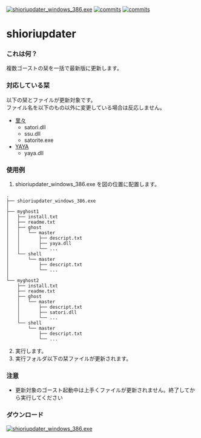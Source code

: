 [![shioriupdater_windows_386.exe](https://img.shields.io/github/v/release/apxxxxxxe/shioriupdater?color=%2359a6b5&label=shioriupdater_windows_386.exe&logo=github)](https://github.com/apxxxxxxe/shioriupdater/releases/latest/download/shioriupdater_windows_386.exe)
[![commits](https://img.shields.io/github/last-commit/apxxxxxxe/shioriupdater?color=%2359a6b5&label=%E6%9C%80%E7%B5%82%E6%9B%B4%E6%96%B0&logo=github)](https://github.com/apxxxxxxe/shioriupdater/commits/main)
[![commits](https://img.shields.io/tokei/lines/github/apxxxxxxe/shioriupdater?color=%2359a6b5)](https://github.com/apxxxxxxe/shioriupdater/commits/main)


# shioriupdater
### これは何？

複数ゴーストの栞を一括で最新版に更新します。

### 対応している栞
以下の栞とファイルが更新対象です。  
ファイル名を以下のもの以外に変更している場合は反応しません。
- [里々](https://github.com/ponapalt/satoriya-shiori)
  - satori.dll
  - ssu.dll
  - satorite.exe
- [YAYA](https://github.com/ponapalt/yaya-shiori)
  - yaya.dll

### 使用例

1. shioriupdater_windows_386.exe を図の位置に配置します。

```
.
├── shioriupdater_windows_386.exe
│
├── myghost1
│   ├── install.txt
│   ├── readme.txt
│   ├── ghost
│   │   └── master
│   │       ├── descript.txt
│   │       ├── yaya.dll
│   │       └── ...
│   └── shell
│       └── master
│           ├── descript.txt
│           └── ...
│
└── myghost2
    ├── install.txt
    ├── readme.txt
    ├── ghost
    │   └── master
    │       ├── descript.txt
    │       ├── satori.dll
    │       └── ...
    └── shell
        └── master
            ├── descript.txt
            └── ...
```

2. 実行します。
3. 実行フォルダ以下の栞ファイルが更新されます。

### 注意
- 更新対象のゴースト起動中は上手くファイルが更新されません。終了してから実行してください

### ダウンロード
[![shioriupdater_windows_386.exe](https://img.shields.io/github/v/release/apxxxxxxe/shioriupdater?color=%2359a6b5&label=shioriupdater_windows_386.exe&logo=github)](https://github.com/apxxxxxxe/shioriupdater/releases/latest/download/shioriupdater_windows_386.exe)
